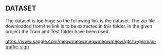 
## DATASET

The dataset is too huge so the following link is the dataset. 
The zip file downloaded from the link is to be extracted in this folder. In the given project the Train and Test folder have been used.

https://www.kaggle.com/meowmeowmeowmeowmeow/gtsrb-german-traffic-sign
